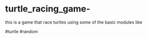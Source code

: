 # turtle_racing_game-
this is a game that race turtles using some of the basic modules like

#turtle
#random
